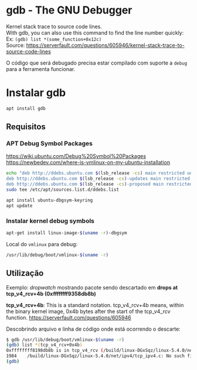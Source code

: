 # gdb - The GNU Debugger

Kernel stack trace to source code lines.  
With gdb, you can also use this command to find the line number quickly:  
Ex: `(gdb) list *(some_function+0x12c)`  
Source: https://serverfault.com/questions/605946/kernel-stack-trace-to-source-code-lines

O código que será debugado precisa estar compilado com suporte a `debug` para a ferramenta funcionar.

# Instalar gdb
```bash
apt install gdb
```

## Requisitos
### APT Debug Symbol Packages  
https://wiki.ubuntu.com/Debug%20Symbol%20Packages  
https://newbedev.com/where-is-vmlinux-on-my-ubuntu-installation

```bash
echo "deb http://ddebs.ubuntu.com $(lsb_release -cs) main restricted universe multiverse
deb http://ddebs.ubuntu.com $(lsb_release -cs)-updates main restricted universe multiverse
deb http://ddebs.ubuntu.com $(lsb_release -cs)-proposed main restricted universe multiverse" | \
sudo tee /etc/apt/sources.list.d/ddebs.list

apt install ubuntu-dbgsym-keyring
apt update
```

### Instalar kernel debug symbols

```bash
apt-get install linux-image-$(uname -r)-dbgsym
```

Local do `vmlinux` para debug:
```bash
/usr/lib/debug/boot/vmlinux-$(uname -r)
```

## Utilização

Exemplo: _dropwatch_ mostrando pacote sendo descartado em **drops at tcp_v4_rcv+4b (0xffffffff9358db8b)**

**tcp_v4_rcv+4b**: This is a standard notation. tcp_v4_rcv+4b means, within the binary kernel image, 0x4b bytes after the start of the tcp_v4_rcv function. <https://serverfault.com/questions/605946>

Descobrindo arquivo e linha de código onde está ocorrendo o descarte:
```bash
$ gdb /usr/lib/debug/boot/vmlinux-$(uname -r)
(gdb) list *(tcp_v4_rcv+0x4b)
0xffffffff8198db8b is in tcp_v4_rcv (/build/linux-DGxSqz/linux-5.4.0/net/ipv4/tcp_ipv4.c:1989).
1984    /build/linux-DGxSqz/linux-5.4.0/net/ipv4/tcp_ipv4.c: No such file or directory.
(gdb)
```
